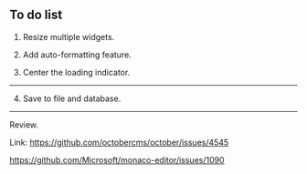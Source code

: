 ## To do list

1. Resize multiple widgets.

2. Add auto-formatting feature.

3. Center the loading indicator.

---

4. Save to file and database.

---

Review.


Link: https://github.com/octobercms/october/issues/4545


https://github.com/Microsoft/monaco-editor/issues/1090
